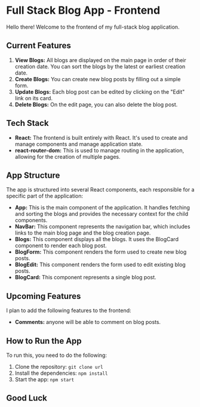 # Full Stack Blog App - Frontend

Hello there! Welcome to the frontend of my full-stack blog application.

## Current Features

1. **View Blogs:** All blogs are displayed on the main page in order of their creation date. You can sort the blogs by the latest or earliest creation date.
2. **Create Blogs:** You can create new blog posts by filling out a simple form.
3. **Update Blogs:** Each blog post can be edited by clicking on the "Edit" link on its card.
4. **Delete Blogs:** On the edit page, you can also delete the blog post.

## Tech Stack

- **React:** The frontend is built entirely with React. It's used to create and manage components and manage application state.
- **react-router-dom:** This is used to manage routing in the application, allowing for the creation of multiple pages.

## App Structure

The app is structured into several React components, each responsible for a specific part of the application:

- **App:** This is the main component of the application. It handles fetching and sorting the blogs and provides the necessary context for the child components.
- **NavBar:** This component represents the navigation bar, which includes links to the main blog page and the blog creation page.
- **Blogs:** This component displays all the blogs. It uses the BlogCard component to render each blog post.
- **BlogForm:** This component renders the form used to create new blog posts.
- **BlogEdit:** This component renders the form used to edit existing blog posts.
- **BlogCard:** This component represents a single blog post.

## Upcoming Features

I plan to add the following features to the frontend:

- **Comments:** anyone will be able to comment on blog posts.

## How to Run the App

To run this, you need to do the following:

1. Clone the repository: `git clone url`
2. Install the dependencies: `npm install`
3. Start the app: `npm start`

## Good Luck
